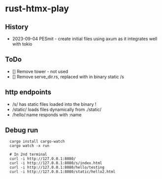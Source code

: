 # rust-htmx-play

## History

* 2023-09-04 PESmit - create initial files using axum as it integrates well with tokio

## ToDo

* [] Remove tower - not used
* [] Remove serve_dir.rs, replaced with in binary static /s

## http endpoints

* /s/ has static files loaded into the binary !
* /static/ loads files dynamically from ./static/
* /hello/:name responds with :name

## Debug run

      cargo install cargo-watch
      cargo watch -x run

      # In 2nd terminal
      curl -i http://127.0.0.1:8080/
      curl -i http://127.0.0.1:8080/s/index.html
      curl -i http://127.0.0.1:8080/hello/testing
      curl -i http://127.0.0.1:8080/static/hello2.html





      